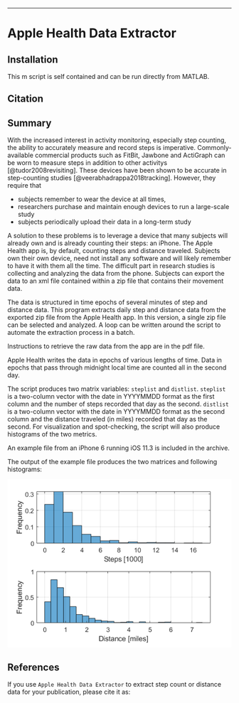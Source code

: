 ---

# Apple Health Data Extractor


## Installation

This m script is self contained and can be run directly from MATLAB.


## Citation

## Summary

With the increased interest in activity monitoring, especially step counting, the ability to accurately measure and record steps is imperative. Commonly-available commercial products such as FitBit, Jawbone and ActiGraph can be worn to measure steps in addition to other activitys [@tudor2008revisiting]. These devices have been shown to be accurate in step-counting studies [@veerabhadrappa2018tracking]. However, they require that 

- subjects remember to wear the device at all times, 
- researchers purchase and maintain enough devices to run a large-scale study
- subjects periodically upload their data in a long-term study

A solution to these problems is to leverage a device that many subjects will already own and is already counting their steps: an iPhone. The Apple Health app is, by default, counting steps and distance traveled. Subjects own their own device, need not install any software and will likely remember to have it with them all the time. The difficult part in research studies is collecting and analyzing the data from the phone. Subjects can export the data to an xml file contained within a zip file that contains their movement data. 

The data is structured in time epochs of several minutes of step and distance data. This program extracts daily step and distance data from the exported zip file from the Apple Health app. In this version, a single zip file can be selected and analyzed. A loop can be written around the script to automate the extraction process in a batch. 

Instructions to retrieve the raw data from the app are in the pdf file.
  
Apple Health writes the data in epochs of various lengths of time. Data in epochs that pass through midnight local time are counted all in the second day.

The script produces two matrix variables: `steplist` and `distlist`. `steplist` is a two-column vector with the date in YYYYMMDD format as the first column and the number of steps recorded that day as the second. `distlist` is a two-column vector with the date in YYYYMMDD format as the second column and the distance traveled (in miles) recorded that day as the second. For visualization and spot-checking, the script will also produce histograms of the two metrics. 

An example file from an iPhone 6 running iOS 11.3 is included in the archive. 

The output of the example file produces the two matrices and following histograms:

![Fidgit deposited in figshare.](hist.png)

## References

If you use `Apple Health Data Extractor` to extract step count or distance data for your publication, please cite it as: